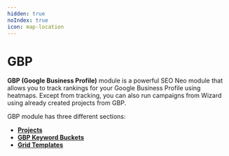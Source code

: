 ```yaml
---
hidden: true
noIndex: true
icon: map-location
---
```


# GBP

**GBP (Google Business Profile)** module is a powerful SEO Neo module that allows you to track rankings for your Google Business Profile using heatmaps. Except from tracking, you can also run campaigns from Wizard using already created projects from GBP.

GBP module has three different sections:

* [**Projects**](projects.md)
* [**GBP Keyword Buckets**](gbp-keyword-buckets.md)
* [**Grid Templat**](grid-templates.md)[**es**](grid-templates.md)


